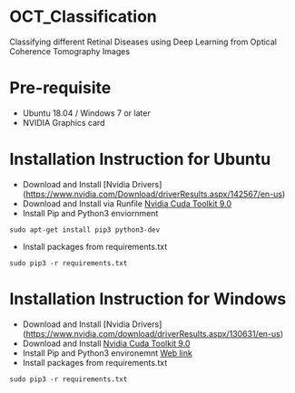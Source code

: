 # OCT_Classification
Classifying different Retinal Diseases using Deep Learning from Optical Coherence Tomography Images

# Pre-requisite
- Ubuntu 18.04 / Windows 7 or later
- NVIDIA Graphics card

# Installation Instruction for Ubuntu
- Download and Install [Nvidia Drivers] (https://www.nvidia.com/Download/driverResults.aspx/142567/en-us)
- Download and Install via Runfile [Nvidia Cuda Toolkit 9.0](https://developer.nvidia.com/cuda-90-download-archive?target_os=Linux&target_arch=x86_64&target_distro=Ubuntu&target_version=1604&target_type=runfilelocal)
- Install Pip and Python3 enviornment
```
sudo apt-get install pip3 python3-dev
```
- Install  packages from requirements.txt
```
sudo pip3 -r requirements.txt
```
# Installation Instruction for Windows
- Download and Install [Nvidia Drivers] (https://www.nvidia.com/download/driverResults.aspx/130631/en-us)
- Download and Install [Nvidia Cuda Toolkit 9.0](https://developer.nvidia.com/cuda-90-download-archive?target_os=Windows&target_arch=x86_64&target_version=7&target_type=exelocal)
- Install Pip and Python3 environemnt [Web link](https://www.python.org/downloads/windows/)
- Install packages from requirements.txt
```
sudo pip3 -r requirements.txt
```

# 
